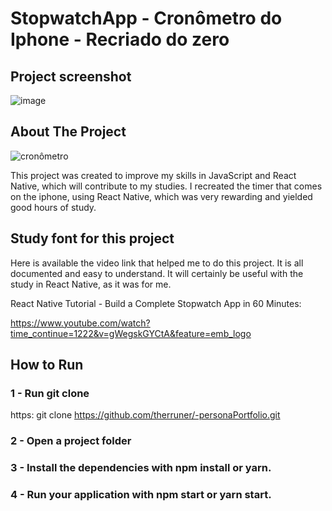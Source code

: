 # StopwatchApp - Cronômetro do Iphone - Recriado do zero

## Project screenshot
![image](https://github.com/therruner/StopwatchApp-ReactNative/blob/master/(iPhone%206_7_8)%20.png)

## About The Project

![cronômetro](https://github.com/therruner/-StopwatchApp/blob/master/cronometro.gif)

This project was created to improve my skills in JavaScript and React Native, which will contribute to my studies. 
I recreated the timer that comes on the iphone, using React Native, which was very rewarding and yielded good hours of study.

## Study font for this project

Here is available the video link that helped me to do this project. It is all documented and easy to understand. It will certainly be useful with the study in React Native, as it was for me.

React Native Tutorial - Build a Complete Stopwatch App in 60 Minutes:

https://www.youtube.com/watch?time_continue=1222&v=gWegskGYCtA&feature=emb_logo

## How to Run

### 1 - Run git clone

https: git clone https://github.com/therruner/-personaPortfolio.git

### 2 - Open a project folder

### 3 - Install the dependencies with npm install or yarn.

### 4 - Run your application with npm start or yarn start.

